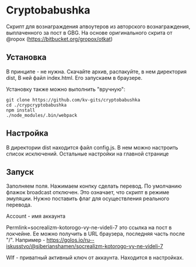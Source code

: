 # Cryptobabushka

Скрипт для вознаграждения апвоутеров из авторского вознаграждения, выплаченного за пост в GBG.
На основе оригинального скрита от @ropox (https://bitbucket.org/gropox/otkat)

## Установка

В принципе - не нужна. Скачайте архив, распакуйте, в нем директория dist,
В ней файл index.html. Его запускаем в браузере.

Установку также можно выполнить "вручную":

```
git clone https://github.com/kv-gits/cryptobabushka
cd ./crypcryptobabushka
npm install
./node_modules/.bin/webpack
```

## Настройка

В директории dist находится файл config.js. В нем можно настроить список исключений. Остальные настройки на главной странице


## Запуск

Заполняем поля. Нажимаем конпку сделать перевод. По умолчанию флажок broadcast отключен. Это означает, что скрипт в режиме эмуляции. Нужно поставить флаг для осуществления реального перевода.

Account - имя аккаунта

Permlink=socrealizm-kotorogo-vy-ne-videli-7 это ссылка на пост в локчейне. Ее можно получить в URL браузера, последняя часть после "/". Например - https://golos.io/ru--iskusstvo/@siberianshamen/socrealizm-kotorogo-vy-ne-videli-7

WIf - приватный активный ключ от аккаунта. Находится в настройках.


